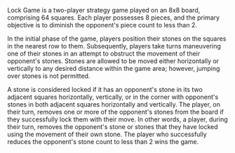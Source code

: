 Lock Game is a two-player strategy game played on an 8x8 board, comprising 64 squares. Each player possesses 8 pieces, and the primary objective is to diminish the opponent's piece count to less than 2.

In the initial phase of the game, players position their stones on the squares in the nearest row to them. Subsequently, players take turns maneuvering one of their stones in an attempt to obstruct the movement of their opponent's stones. Stones are allowed to be moved either horizontally or vertically to any desired distance within the game area; however, jumping over stones is not permitted.

A stone is considered locked if it has an opponent's stone in its two adjacent squares horizontally, vertically, or in the corner with opponent's stones in both adjacent squares horizontally and vertically. The player, on their turn, removes one or more of the opponent's stones from the board if they successfully lock them with their move. In other words, a player, during their turn, removes the opponent's stone or stones that they have locked using the movement of their own stone. The player who successfully reduces the opponent's stone count to less than 2 wins the game.
